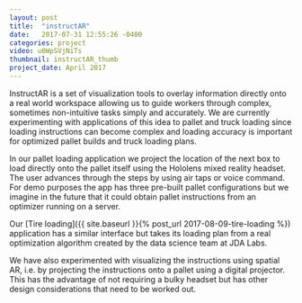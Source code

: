 ```yaml
---
layout: post
title:  "instructAR"
date:   2017-07-31 12:55:26 -0400
categories: project
video: u0WpSVjNiTs
thumbnail: instructAR_thumb
project_date: April 2017
---
```


InstructAR is a set of visualization tools to overlay information directly onto a real world workspace allowing us to guide workers through complex, sometimes non-intuitive tasks simply and accurately. We are currently experimenting with applications of this idea to pallet and truck loading since loading instructions can become complex and loading accuracy is important for optimized pallet builds and truck loading plans.

In our pallet loading application we project the location of the next box to load directly onto the pallet itself using the Hololens mixed reality headset. The user advances through the steps by using air taps or voice command. For demo purposes the app has three pre-built pallet configurations but we imagine in the future that it could obtain pallet instructions from an optimizer running on a server.

Our [Tire loading]({{ site.baseurl }}{% post_url 2017-08-09-tire-loading %}) application has a similar interface but takes its loading plan from a real optimization algorithm created by the data science team at JDA Labs.

We have also experimented with visualizing the instructions using spatial AR, i.e. by projecting the instructions onto a pallet using a digital projector. This has the advantage of not requiring a bulky headset but has other design considerations that need to be worked out.
